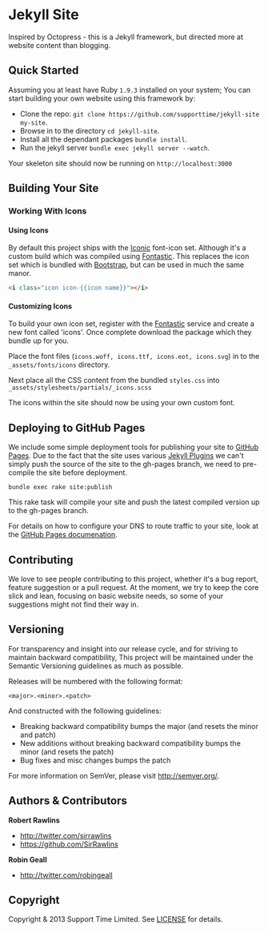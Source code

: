 # Jekyll Site

Inspired by Octopress - this is a Jekyll framework, but directed more at website content than blogging.

## Quick Started

Assuming you at least have Ruby `1.9.3` installed on your system; You can start building your own website using this framework by:

* Clone the repo: `git clone https://github.com/supporttime/jekyll-site my-site`.
* Browse in to the directory `cd jekyll-site`.
* Install all the dependant packages `bundle install`.
* Run the jekyll server `bundle exec jekyll server --watch`.

Your skeleton site should now be running on `http://localhost:3000`

## Building Your Site


### Working With Icons

#### Using Icons

By default this project ships with the [Iconic](http://somerandomdude.com/work/iconic/) font-icon set. Although it's a custom build which was compiled using [Fontastic](http://fontastic.me/). This replaces the icon set which is bundled with [Bootstrap](http://getbootstrap.com/), but can be used in much the same manor.

```html
<i class="icon icon-{{icon name}}"></i>
```

#### Customizing Icons

To build your own icon set, register with the [Fontastic](http://fontastic.me/) service and create a new font called 'icons'. Once complete download the package which they bundle up for you.

Place the font files (`icons.woff, icons.ttf, icons.eot, icons.svg`) in to the `_assets/fonts/icons` directory.

Next place all the CSS content from the bundled `styles.css` into `_assets/stylesheets/partials/_icons.scss`

The icons within the site should now be using your own custom font.

## Deploying to GitHub Pages

We include some simple deployment tools for publishing your site to [GitHub Pages](http://pages.github.com/). Due to the fact that the site uses various [Jekyll Plugins](http://jekyllrb.com/docs/plugins/) we can't simply push the source of the site to the gh-pages branch, we need to pre-compile the site before deployment.

`bundle exec rake site:publish`

This rake task will compile your site and push the latest compiled version up to the gh-pages branch.

For details on how to configure your DNS to route traffic to your site, look at the [GitHub Pages documenation](https://help.github.com/articles/setting-up-a-custom-domain-with-pages#setting-up-dns).

## Contributing

We love to see people contributing to this project, whether it's a bug report, feature suggestion or a pull request. At the moment, we try to keep the core slick and lean, focusing on basic website needs, so some of your suggestions might not find their way in.

## Versioning

For transparency and insight into our release cycle, and for striving to maintain backward compatibility, This project will be maintained under the Semantic Versioning guidelines as much as possible.

Releases will be numbered with the following format:

`<major>.<minor>.<patch>`

And constructed with the following guidelines:

* Breaking backward compatibility bumps the major (and resets the minor and patch)
* New additions without breaking backward compatibility bumps the minor (and resets the patch)
* Bug fixes and misc changes bumps the patch

For more information on SemVer, please visit <http://semver.org/>.

## Authors & Contributors

**Robert Rawlins**

+ <http://twitter.com/sirrawlins>
+ <https://github.com/SirRawlins>

**Robin Geall**

+ <http://twitter.com/robingeall>

## Copyright

Copyright & 2013 Support Time Limited. See [LICENSE](LICENSE) for details.